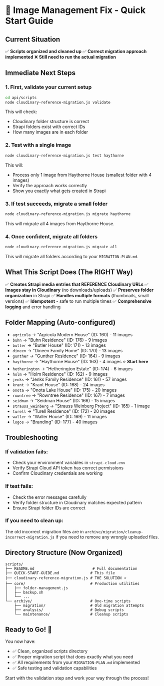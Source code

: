 # 🚀 Image Management Fix - Quick Start Guide

## Current Situation
✅ **Scripts organized and cleaned up**
✅ **Correct migration approach implemented**
❌ **Still need to run the actual migration**

## Immediate Next Steps

### 1. First, validate your current setup
```bash
cd api/scripts
node cloudinary-reference-migration.js validate
```
This will check:
- Cloudinary folder structure is correct
- Strapi folders exist with correct IDs
- How many images are in each folder

### 2. Test with a single image
```bash
node cloudinary-reference-migration.js test haythorne
```
This will:
- Process only 1 image from Haythorne House (smallest folder with 4 images)
- Verify the approach works correctly
- Show you exactly what gets created in Strapi

### 3. If test succeeds, migrate a small folder
```bash
node cloudinary-reference-migration.js migrate haythorne
```
This will migrate all 4 images from Haythorne House.

### 4. Once confident, migrate all folders
```bash
node cloudinary-reference-migration.js migrate all
```
This will migrate all folders according to your `MIGRATION-PLAN.md`.

## What This Script Does (The RIGHT Way)

✅ **Creates Strapi media entries that REFERENCE Cloudinary URLs**
✅ **Images stay in Cloudinary** (no downloads/uploads)
✅ **Preserves folder organization** in Strapi
✅ **Handles multiple formats** (thumbnails, small versions)
✅ **Idempotent** - safe to run multiple times
✅ **Comprehensive logging** and error handling

## Folder Mapping (Auto-configured)
- `agricola` → "Agricola Modern House" (ID: 160) - 11 images
- `buhn` → "Buhn Residence" (ID: 176) - 9 images  
- `butler` → "Butler House" (ID: 171) - 13 images
- `dineen` → "Dineen Family Home" (ID: 170) - 13 images
- `gunther` → "Gunther Residence" (ID: 164) - 9 images
- `haythorne` → "Haythorne House" (ID: 163) - 4 images ⭐ **Start here**
- `hetherington` → "Hetherington Estate" (ID: 174) - 6 images
- `holm` → "Holm Residence" (ID: 162) - 9 images
- `jenks` → "Jenks Family Residence" (ID: 161) - 57 images
- `krant` → "Krant House" (ID: 168) - 24 images
- `onota` → "Onota Lake House" (ID: 175) - 20 images
- `rowntree` → "Rowntree Residence" (ID: 167) - 7 images
- `seidman` → "Seidman House" (ID: 166) - 15 images
- `strauss_weinberg` → "Strauss Weinberg Project" (ID: 165) - 1 image
- `turell` → "Turell Residence" (ID: 172) - 20 images
- `waller` → "Waller House" (ID: 169) - 11 images
- `logos` → "Branding" (ID: 177) - 40 images

## Troubleshooting

### If validation fails:
- Check your environment variables in `strapi-cloud.env`
- Verify Strapi Cloud API token has correct permissions
- Confirm Cloudinary credentials are working

### If test fails:
- Check the error messages carefully
- Verify folder structure in Cloudinary matches expected pattern
- Ensure Strapi folder IDs are correct

### If you need to clean up:
The old incorrect migration files are in `archive/migration/cleanup-incorrect-migration.js` if you need to remove any wrongly uploaded files.

## Directory Structure (Now Organized)
```
scripts/
├── README.md                          # Full documentation
├── QUICK-START-GUIDE.md              # This file
├── cloudinary-reference-migration.js # THE SOLUTION ⭐
├── core/                             # Production utilities
│   ├── folder-management.js
│   ├── backup.sh
│   └── ...
└── archive/                          # One-time scripts
    ├── migration/                    # Old migration attempts
    ├── analysis/                     # Debug scripts
    └── maintenance/                  # Cleanup scripts
```

## Ready to Go! 🎉

You now have:
- ✅ Clean, organized scripts directory
- ✅ Proper migration script that does exactly what you need
- ✅ All requirements from your `MIGRATION-PLAN.md` implemented
- ✅ Safe testing and validation capabilities

Start with the validation step and work your way through the process!
